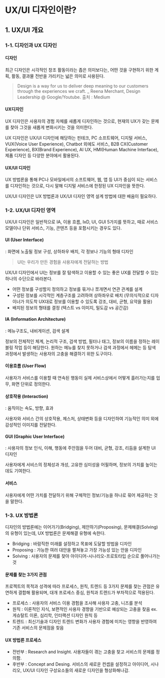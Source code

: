 # UX/UI 디자인이란?



## 1. UX/UI 개요



### 1-1. 디자인과 UX 디자인

#### 디자인

최근 디자인은 시각적인 창조 활동이라는 좁은 의미보다는, 어떤 것을 구현하기 위한 계획, 활동, 결과물 전반을 가리키는 넓은 의미로 사용된다.

> Design is a way for us to deliver deep meaning to our customers through the experiences we craft. _ Reena Merchant, Design Leadership @ Google/Youtube. 출처 : Medium

#### UX디자인

UX 디자인은 사용자의 경험 자체를 새롭게 디자인하는 것으로, 현재의 UX가 갖는 문제를 찾아 그것을 새롭게 변화시키는 것을 의미한다.

UX 디자인은 UX/UI 디자인에 해당하는 핀테크, PC 소프트웨어, 디지털 서비스, VUX(Voice User Experience), Chatbot 외에도 서비스, B2B CX(Customer Experience), BX(Brand Experience), AI UX, HMI(Human Machine Interface), 제품 디자인 등 다양한 분야에서 활용된다.

#### UX/UI 디자인

UX 방법론을 통해 PC나 모바일에서의 소프트웨어, 웹, 앱 등 UI가 중심이 되는 서비스를 디자인하는 것으로, 다시 말해 디지털 서비스에 한정된 UX 디자인을 뜻한다.

UX/UI 디자인은 UX 방법론과 UX/UI 디자인 영역 설계 방법에 대한 배움이 필요하다.



### 1-2. UX/UI 디자인 영역

UX/UI 디자인은 일반적으로 IA, 이용 흐름, IxD, UI, GUI 5가지를 뜻하고, 때로 서비스 모델이나 단위 서비스, 기능, 콘텐츠 등을 포함시키는 경우도 있다. 

#### UI (User Interface)

: 화면에 노출될 정보 구성, 상하좌우 배치, 각 정보나 기능의 형태 디자인

> UI는 우리가 만든 경험을 사용자에게 전달하는 방법

UX/UI 디자인에서 UI는 정보를 잘 탐색하고 이용할 수 있는 좋은 UX를 전달할 수 있는 하나의 수단으로 바라본다.

- 어떤 정보를 구성할지 정의하고 정보를 묶거나 쪼개면서 연관 관계를 설계
- 구성된 정보를 시각적인 계층구조를 고려하여 상하좌우로 배치
  (무의식적으로 디자이너가 의도착 UX대로 정보를 이용할 수 있도록 강조, 대비, 균형, 요약을 활용)
- 배치된 정보의 형태를 결정 (텍스트 vs 이미지, 밀도감 vs 공간감)

#### IA (Information Architecture)

: 메뉴구조도, 내비게이션, 검색 설계

정보의 전체적인 체계, 논리적 구조, 검색 방법, 필터나 태그, 정보의 이름을 정하는 레이블링 작업 등이 해당한다. 원하는 메뉴를 찾지 못하거나 검색 과정에서 헤메는 등 탐색 과정에서 발생하는 사용자의 고충을 해결하기 위한 도구이다.

#### 이용흐름 (User Flow)

사용자가 서비스를 이용할 때 연속된 행동이 실제 서비스상에서 어떻게 흘러가는지를 업무, 화면 단위로 정의한다.

#### 상호작용 (Interaction)

: 움직이는 속도, 방향, 효과

사용자와 서비스 간의 상호작용, 제스처, 상태변화 등을 디자인하여 기능적인 의미 외에 감성적인 이미지를 전달한다.

#### GUI (Graphic User Interface)

: 사용자의 정보 인식, 이해, 행동에 주안점을 두어 대비, 균형, 강조, 리듬을 설계한 UI 디자인

사용자에게 서비스의 정체성과 개성, 고유한 심미성을 어필하며, 정보의 가치를 높이는 데도 기여한다.

#### 서비스

사용자에게 어떤 가치를 전달하기 위해 구체적인 정보/기능을 하나로 묶어 제공하는 것을 말한다.



### 1-3. UX 방법론

디자인의 방법론에는 이어가기(Bridging), 제안하기(Proposing), 문제해결(Solving)의 유형이 있는데, UX 방법론은 문제해결 유형에 속한다.

- Bridging : 바람직한 미래를 설정하고 목표에 도달할 방법을 디자인
- Proposing : 가능한 여러 대안을 펼쳐놓고 가장 가능성 있는 안을 디자인
- Solving : 사용자의 문제를 찾아 아이디어-시나리오-프로토타입 순으로 풀어나가는 것

#### 문제를 찾는 3가지 관점

프로젝트의 목적과 성격에 따라 프로세스, 원칙, 트렌드 등 3가지 문제를 찾는 관점은 유연하게 결합해 활용되며, 대개 프로세스 중심, 원칙과 트렌드가 부차적으로 적용된다.

- 프로세스 : 사용자의 서비스 이용 경험을 조사해 사용자 고충, 니즈를 분석
- 원칙 : 이론적인 지식, 보편적인 사용자 경향을 기반으로 예상되는 고충을 찾음
  ex. 게슈탈트 이론, 심리학, 인터랙션 디자인 원칙 등
- 트렌드 : 최신기술과 디자인 트렌드 변화가 사용자 경험에 미치는 영향을 반영하여 기존 서비스의 문제점을 찾음

#### UX 방법론 프로세스

- 전반부 : Research and Insight. 사용자들이 겪는 고충을 찾고 서비스의 문제를 정의함.
- 후반부 : Concept and Desing. 서비스의 새로운 컨셉을 설정하고 아이디어, 시나리오, UX/UI 디자인 구성요소들의 새로운 디자인을 형상화해나감.
